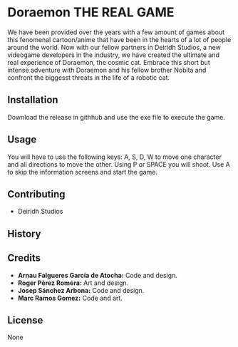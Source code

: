 # Doraemon THE REAL GAME

We have been provided over the years with a few amount of games about this fenomenal cartoon/anime that have been in the hearts of a lot of people around the world. Now with our fellow partners in Deiridh Studios, a new videogame developers in the industry, we have created the ultimate and real experience of Doraemon, the cosmic cat. Embrace this short but intense adventure with Doraemon and his fellow brother Nobita and confront the biggesst threats in the life of a robotic cat.

## Installation
Download the release in githhub and use the exe file to execute the game.

## Usage
You will have to use the following keys: A, S, D, W to move one character and all directions to move the other. Using P or SPACE you will shoot.
Use A to skip the information screens and start the game.

## Contributing
* Deiridh Studios

## History


## Credits
* **Arnau Falgueres García de Atocha:** Code and design.
* **Roger Pérez Romera:** Art and design.
* **Josep Sánchez Arbona:** Code and design.
* **Marc Ramos Gomez:** Code and art.

## License
None

